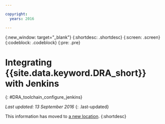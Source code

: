 ```yaml
---

copyright:
  years: 2016

---
```


{:new_window: target="_blank"}
{:shortdesc: .shortdesc}
{:screen: .screen}
{:codeblock: .codeblock}
{:pre: .pre}

# Integrating {{site.data.keyword.DRA_short}} with Jenkins
{: #DRA_toolchain_configure_jenkins}

*Last updated: 13 September 2016*
{: .last-updated}

This information has moved to [a new location](/docs/services/DevOpsInsights/index.html).
{:shortdesc}
